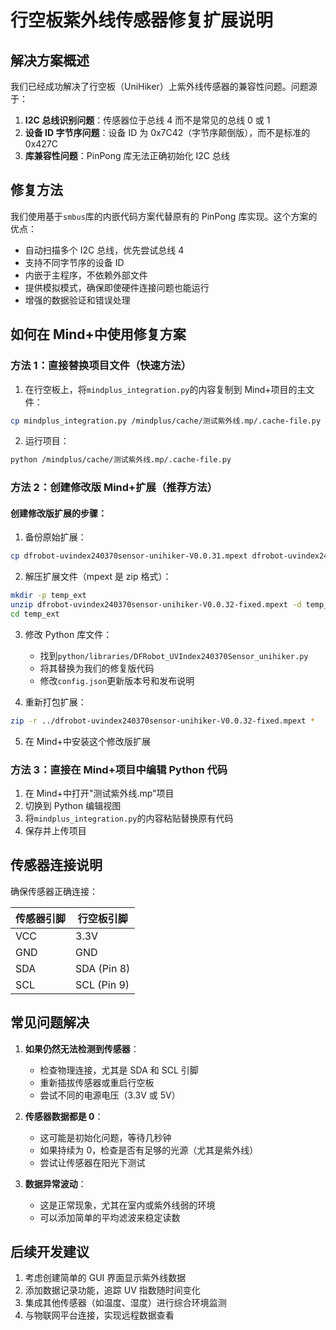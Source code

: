 # 行空板紫外线传感器修复扩展说明

## 解决方案概述

我们已经成功解决了行空板（UniHiker）上紫外线传感器的兼容性问题。问题源于：

1. **I2C 总线识别问题**：传感器位于总线 4 而不是常见的总线 0 或 1
2. **设备 ID 字节序问题**：设备 ID 为 0x7C42（字节序颠倒版），而不是标准的 0x427C
3. **库兼容性问题**：PinPong 库无法正确初始化 I2C 总线

## 修复方法

我们使用基于`smbus`库的内嵌代码方案代替原有的 PinPong 库实现。这个方案的优点：

- 自动扫描多个 I2C 总线，优先尝试总线 4
- 支持不同字节序的设备 ID
- 内嵌于主程序，不依赖外部文件
- 提供模拟模式，确保即使硬件连接问题也能运行
- 增强的数据验证和错误处理

## 如何在 Mind+中使用修复方案

### 方法 1：直接替换项目文件（快速方法）

1. 在行空板上，将`mindplus_integration.py`的内容复制到 Mind+项目的主文件：

```bash
cp mindplus_integration.py /mindplus/cache/测试紫外线.mp/.cache-file.py
```

2. 运行项目：

```bash
python /mindplus/cache/测试紫外线.mp/.cache-file.py
```

### 方法 2：创建修改版 Mind+扩展（推荐方法）

#### 创建修改版扩展的步骤：

1. 备份原始扩展：

```bash
cp dfrobot-uvindex240370sensor-unihiker-V0.0.31.mpext dfrobot-uvindex240370sensor-unihiker-V0.0.32-fixed.mpext
```

2. 解压扩展文件（mpext 是 zip 格式）：

```bash
mkdir -p temp_ext
unzip dfrobot-uvindex240370sensor-unihiker-V0.0.32-fixed.mpext -d temp_ext
cd temp_ext
```

3. 修改 Python 库文件：

   - 找到`python/libraries/DFRobot_UVIndex240370Sensor_unihiker.py`
   - 将其替换为我们的修复版代码
   - 修改`config.json`更新版本号和发布说明

4. 重新打包扩展：

```bash
zip -r ../dfrobot-uvindex240370sensor-unihiker-V0.0.32-fixed.mpext *
```

5. 在 Mind+中安装这个修改版扩展

### 方法 3：直接在 Mind+项目中编辑 Python 代码

1. 在 Mind+中打开"测试紫外线.mp"项目
2. 切换到 Python 编辑视图
3. 将`mindplus_integration.py`的内容粘贴替换原有代码
4. 保存并上传项目

## 传感器连接说明

确保传感器正确连接：

| 传感器引脚 | 行空板引脚  |
| ---------- | ----------- |
| VCC        | 3.3V        |
| GND        | GND         |
| SDA        | SDA (Pin 8) |
| SCL        | SCL (Pin 9) |

## 常见问题解决

1. **如果仍然无法检测到传感器**：

   - 检查物理连接，尤其是 SDA 和 SCL 引脚
   - 重新插拔传感器或重启行空板
   - 尝试不同的电源电压（3.3V 或 5V）

2. **传感器数据都是 0**：

   - 这可能是初始化问题，等待几秒钟
   - 如果持续为 0，检查是否有足够的光源（尤其是紫外线）
   - 尝试让传感器在阳光下测试

3. **数据异常波动**：
   - 这是正常现象，尤其在室内或紫外线弱的环境
   - 可以添加简单的平均滤波来稳定读数

## 后续开发建议

1. 考虑创建简单的 GUI 界面显示紫外线数据
2. 添加数据记录功能，追踪 UV 指数随时间变化
3. 集成其他传感器（如温度、湿度）进行综合环境监测
4. 与物联网平台连接，实现远程数据查看
